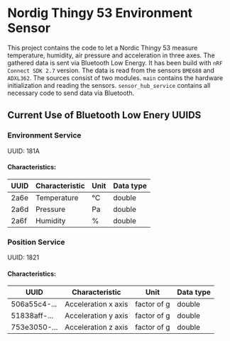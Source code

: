 # Nordig Thingy 53 Environment Sensor
This project contains the code to let a Nordic Thingy 53 measure temperature, humidity, air pressure and acceleration in three axes. The gathered data is sent via Bluetooth Low Energy. It has been build with ```nRF Connect SDK 2.7``` version. The data is read from the sensors ```BME688``` and ```ADXL362```. The sources consist of two modules. ```main``` contains the hardware initialization and reading the sensors. ```sensor_hub_service``` contains all necessary code to send data via Bluetooth.

## Current Use of Bluetooth Low Enery UUIDS
### Environment Service
UUID: 181A

#### Characteristics:
| UUID     | Characteristic | Unit | Data type |
| -------- | -------------- | ---- | --------- |
| 2a6e     | Temperature    | °C   | double    |
| 2a6d     | Pressure       | Pa   | double    |
| 2a6f     | Humidity       | %    | double    |

### Position Service
UUID: 1821

#### Characteristics:
| UUID         | Characteristic      | Unit        | Data type |
| -------------| ------------------- | ----------- | --------- |
| 506a55c4-... | Acceleration x axis | factor of g | double    |
| 51838aff-... | Acceleration y axis | factor of g | double    |
| 753e3050-... | Acceleration z axis | factor of g | double    |